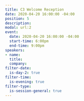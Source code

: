 ```yaml
---
title: C3 Welcome Reception
date: 2020-04-20 16:00:00 -04:00
position: 5
description: 
modal: url:2
event:
  date: 2020-04-20 16:00:00 -04:00
  start-time: 6:00pm
  end-time: 9:00pm
speakers:
- name: 
  title: 
  company: 
filter-date:
  is-day-2: true
filter-time:
  is-evening: true
filter-type:
  is-session-general: true
---
```


